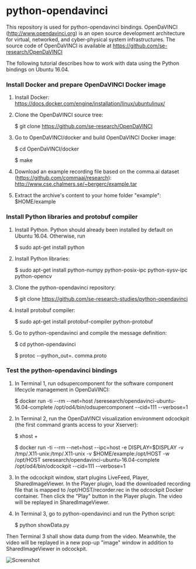 # python-opendavinci
This repository is used for python-opendavinci bindings. OpenDaVINCI (http://www.opendavinci.org) is an open source development architecture for virtual, networked, and cyber-physical system infrastructures. The source code of OpenDaVINCI is available at https://github.com/se-research/OpenDaVINCI

The following tutorial describes how to work with data using the Python bindings on Ubuntu 16.04.

### Install Docker and prepare OpenDaVINCI Docker image

1. Install Docker: https://docs.docker.com/engine/installation/linux/ubuntulinux/

2. Clone the OpenDaVINCI source tree:

    $ git clone https://github.com/se-research/OpenDaVINCI

3. Go to OpenDaVINCI/docker and build OpenDaVINCI Docker image:

    $ cd OpenDaVINCI/docker

    $ make

4. Download an example recording file based on the comma.ai dataset (https://github.com/commaai/research): http://www.cse.chalmers.se/~bergerc/example.tar

5. Extract the archive's content to your home folder "example": $HOME/example

### Install Python libraries and protobuf compiler

1. Install Python. Python should already been installed by default on Ubuntu 16.04. Otherwise, run

    $ sudo apt-get install python

2. Install Python libraries:

    $ sudo apt-get install python-numpy python-posix-ipc python-sysv-ipc python-opencv

3. Clone the python-opendavinci repository:

    $ git clone https://github.com/se-research-studies/python-opendavinci

4. Install protobuf compiler:

    $ sudo apt-get install protobuf-compiler python-protobuf

5. Go to python-opendavinci and compile the message definition:

    $ cd python-opendavinci

    $ protoc --python_out=. comma.proto

### Test the python-opendavinci bindings

1. In Terminal 1, run odsupercomponent for the software component lifecycle management in OpenDaVINCI:

    $ docker run -ti --rm --net=host /seresearch/opendavinci-ubuntu-16.04-complete /opt/od4/bin/odsupercomponent --cid=111 --verbose=1

2. In Terminal 2, run the OpenDaVINCI visualization environment odcockpit (the first command grants access to your Xserver):

    $ xhost +

    $ docker run -ti --rm --net=host --ipc=host -e DISPLAY=$DISPLAY -v /tmp/.X11-unix:/tmp/.X11-unix -v $HOME/example:/opt/HOST -w /opt/HOST seresearch/opendavinci-ubuntu-16.04-complete /opt/od4/bin/odcockpit --cid=111 --verbose=1

3. In the odcockpit window, start plugins LiveFeed, Player, SharedImageViewer. In the Player plugin, load the downloaded recording file that is mapped to /opt/HOST/recorder.rec in the odcockpit Docker container. Then click the "Play" button in the Player plugin. The video will be replayed in SharedImageViewer.

4. In Terminal 3, go to python-opendavinci and run the Python script:

    $ python showData.py

Then Terminal 3 shall show data dump from the video. Meanwhile, the video will be replayed in a new pop-up "image" window in addition to SharedImageViewer in odcockpit.

![Screenshot](https://github.com/se-research-studies/python-opendavinci/blob/master/pythonBindingTest.jpg)









